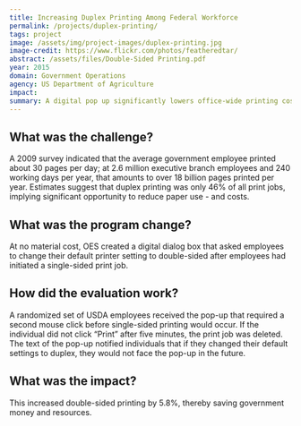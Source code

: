 ```yaml
---
title: Increasing Duplex Printing Among Federal Workforce
permalink: /projects/duplex-printing/
tags: project
image: /assets/img/project-images/duplex-printing.jpg
image-credit: https://www.flickr.com/photos/featheredtar/
abstract: /assets/files/Double-Sided Printing.pdf
year: 2015
domain: Government Operations
agency: US Department of Agriculture
impact:
summary: A digital pop up significantly lowers office-wide printing costs
---
```

## What was the challenge?

A 2009 survey indicated that the average government employee printed about 30 pages per day; at 2.6 million executive branch employees and 240 working days per year, that amounts to over 18 billion pages printed per year. Estimates suggest that duplex printing was only 46% of all print jobs, implying significant opportunity to reduce paper use - and costs.

## What was the program change?

At no material cost, OES created a digital dialog box that asked employees to change their default printer setting to double-sided after employees had initiated a single-sided print job. 

## How did the evaluation work?

A randomized set of USDA employees received the pop-up that required a second mouse click before single-sided printing would occur. If the individual did not click “Print” after five minutes, the print job was deleted. The text of the pop-up notified individuals that if they changed their default settings to duplex, they would not face the pop-up in the future.

## What was the impact?

This increased double-sided printing by 5.8%, thereby saving government money and resources.


